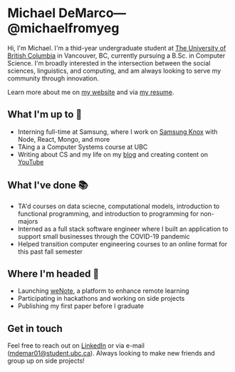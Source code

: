 # Michael DeMarco—@michaelfromyeg

Hi, I'm Michael. I'm a thid-year undergraduate student at [The University of British Columbia](https://ubc.ca) in Vancouver, BC, currently pursuing a B.Sc. in Computer Science. I'm broadly interested in the intersection between the social sciences, linguistics, and computing, and am always looking to serve my community through innovation.

Learn more about me on [my website](https://michaeldemar.co) and via [my resume](https://resume.michaeldemar.co).

## What I'm up to 🧰

- Interning full-time at Samsung, where I work on [Samsung Knox](https://samsungknox.com/) with Node, React, Mongo, and more
- TAing a a Computer Systems course at UBC
- Writing about CS and my life on my [blog](https://michaeldemar.co/blog) and creating content on [YouTube](https://www.youtube.com/channel/UCohoNm6NqDAetXX6MiaV_RQ)

## What I've done 📚

- TA'd courses on data sciecne, computational models, introduction to functional programming, and introduction to programming for non-majors
- Interned as a full stack software engineer where I built an application to support small businesses through the COVID-19 pandemic
- Helped transition computer engineering courses to an online format for this past fall semester

## Where I'm headed 🚂

- Launching [weNote](https://wenote.ca), a platform to enhance remote learning
- Participating in hackathons and working on side projects
- Publishing my first paper before I graduate

## Get in touch

Feel free to reach out on [LinkedIn](https://linkedin.com/in/michaelfromyeg/) or via e-mail (mdemar01@student.ubc.ca). Always looking to make new friends and group up on side projects!
